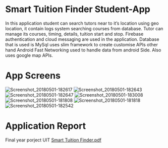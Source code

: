 # Smart Tuition Finder Student-App
In this application student can search tutors near to it’s location using geo location, it contain logs system searching courses from database. Tutor can manage its courses, timing, details, tuition start and stop. Firebase authentication and cloud messaging are used in the application. Database that is used is MySql uses slim framework to create customise APIs other hand Android Fast Networking used to handle data from android Side. Also uses google map APIs.
# App Screens
![Screenshot_20180501-182617](https://user-images.githubusercontent.com/50318328/57221710-981c5e00-7019-11e9-9dd5-b69961735a5a.png)
![Screenshot_20180501-182643](https://user-images.githubusercontent.com/50318328/57221711-981c5e00-7019-11e9-8933-06dd45ddcc9e.png)
![Screenshot_20180501-182647](https://user-images.githubusercontent.com/50318328/57221712-981c5e00-7019-11e9-9562-714bd8f8adb2.png)
![Screenshot_20180501-183008](https://user-images.githubusercontent.com/50318328/57221714-98b4f480-7019-11e9-97df-f14f581f0562.png)
![Screenshot_20180501-181808](https://user-images.githubusercontent.com/50318328/57221716-98b4f480-7019-11e9-98cc-ae72f94379b8.png)
![Screenshot_20180501-181818](https://user-images.githubusercontent.com/50318328/57221717-994d8b00-7019-11e9-893b-d0c0ec2bdaff.png)
![Screenshot_20180501-182542](https://user-images.githubusercontent.com/50318328/57221718-994d8b00-7019-11e9-85ad-b7fa13280fa5.png)
# Application Report
Final year porject UIT
[Smart Tuition Finder.pdf](https://github.com/muhsaad027/Sales-Report-Generator/files/3147655/Smart.Tuition.Finder.pdf)
